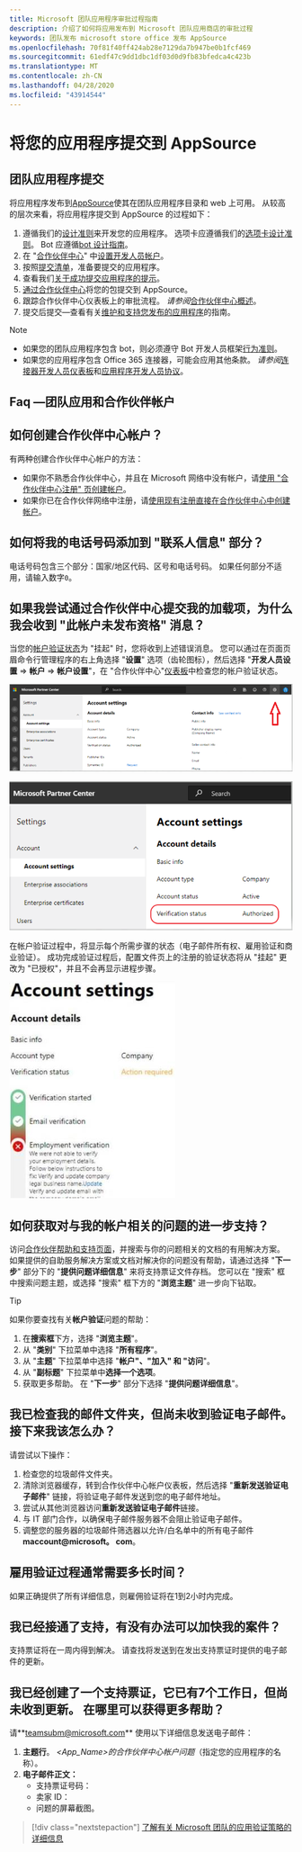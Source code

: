 ```yaml
---
title: Microsoft 团队应用程序审批过程指南
description: 介绍了如何将应用发布到 Microsoft 团队应用商店的审批过程
keywords: 团队发布 microsoft store office 发布 AppSource
ms.openlocfilehash: 70f81f40ff424ab28e7129da7b947be0b1fcf469
ms.sourcegitcommit: 61edf47c9dd1dbc1df03d0d9fb83bfedca4c423b
ms.translationtype: MT
ms.contentlocale: zh-CN
ms.lasthandoff: 04/28/2020
ms.locfileid: "43914544"
---
```

# <a name="submit-your-app-to-appsource"></a>将您的应用程序提交到 AppSource

## <a name="teams-app-submission"></a>团队应用程序提交

将应用程序发布到[AppSource](https://appsource.microsoft.com)使其在团队应用程序目录和 web 上可用。 从较高的层次来看，将应用程序提交到 AppSource 的过程如下：

1. 遵循我们的[设计准则](~/concepts/design/understand-use-cases.md)来开发您的应用程序。 选项卡应遵循我们的[选项卡设计准则](~/tabs/design/tabs.md)。 Bot 应遵循[bot 设计指南](~/bots/design/bots.md)。
1. 在 "[合作伙伴中心](https://support.microsoft.com/help/4499930/partner-center-overview)" 中[设置开发人员帐户](/office/dev/store/open-a-developer-account)。
1. 按照[提交清单](~/concepts/deploy-and-publish/appsource/prepare/submission-checklist.md)，准备要提交的应用程序。
1. 查看我们[关于成功提交应用程序的提示](~/concepts/deploy-and-publish/appsource/prepare/frequently-failed-cases.md)。
1. [通过合作伙伴中心](/office/dev/store/use-partner-center-to-submit-to-appsource)将您的包提交到 AppSource。
1. 跟踪合作伙伴中心仪表板上的审批流程。 *请参阅*[合作伙伴中心概述](https://support.microsoft.com/help/4499930/partner-center-overview)。
1. 提交后提交—查看有关[维护和支持您发布的应用程序](~/concepts/deploy-and-publish/appsource/post-publish/overview.md)的指南。

>[!NOTE]
>
> * 如果您的团队应用程序包含 bot，则必须遵守 Bot 开发人员框架[行为准则](https://aka.ms/bf-conduct)。
> * 如果您的应用程序包含 Office 365 连接器，可能会应用其他条款。 *请参阅*[连接器开发人员仪表板](https://aka.ms/connectorsdashboard)和[应用程序开发人员协议](https://sellerdashboard.microsoft.com/Assets/Content/Agreements/Office_Store_Seller_Agreement_20120927.htm)。

## <a name="faqs--teams-apps-and-partner-accounts"></a>Faq —团队应用和合作伙伴帐户

## <a name="how-do-i-create-a-partner-center-account"></a>如何创建合作伙伴中心帐户？

有两种创建合作伙伴中心帐户的方法：

* 如果你不熟悉合作伙伴中心，并且在 Microsoft 网络中没有帐户，请[使用 "合作伙伴中心注册" 页创建帐户](/office/dev/store/open-a-developer-account#create-an-account-using-an-existing-partner-center-enrollment)。
* 如果你已在合作伙伴网络中注册，请[使用现有注册直接在合作伙伴中心中创建帐户](/office/dev/store/)。

## <a name="how-do-i-add-my-phone-number-to-the-contact-info-section"></a>如何将我的电话号码添加到 "联系人信息" 部分？

电话号码包含三个部分：国家/地区代码、区号和电话号码。 如果任何部分不适用，请输入数字`0`。

## <a name="why-do-i-get-the-message-this-account-is-not-publish-eligible-when-i-try-to-submit-my-add-in-through-partner-center"></a>如果我尝试通过合作伙伴中心提交我的加载项，为什么我会收到 "此帐户未发布资格" 消息？

当您的[帐户验证状态](/partner-center/verification-responses)为 "挂起" 时，您将收到上述错误消息。 您可以通过在页面页眉命令行管理程序的右上角选择 "**设置**" 选项（齿轮图标），然后选择 "**开发人员设置** => **帐户**  => **帐户设置**"，在 "合作伙伴中心"[仪表板](https://partner.microsoft.com/dashboard)中检查您的帐户验证状态。

![合作伙伴中心帐户设置页](../../../assets/images/partner-center-accts-page.png)

![合作伙伴中心验证状态](../../../assets/images/partner-center-verification-status.png)

在帐户验证过程中，将显示每个所需步骤的状态（电子邮件所有权、雇用验证和商业验证）。 成功完成验证过程后，配置文件页上的注册的验证状态将从 "挂起" 更改为 "已授权"，并且不会再显示进程步骤。

![合作伙伴中心验证错误](../../../assets/images/partner-center-acct-verification-error.png)

## <a name="how-i-do-get-further-support-for-my-account-related-issues"></a>如何获取对与我的帐户相关的问题的进一步支持？

访问[合作伙伴帮助和支持页面](https://aka.ms/marketplacepublishersupport)，并搜索与你的问题相关的文档的有用解决方案。 如果提供的自助服务解决方案或文档对解决你的问题没有帮助，请通过选择 "**下一步**" 部分下的 "**提供问题详细信息**" 来将支持票证文件存档。 您可以在 "搜索" 框中搜索问题主题，或选择 "搜索" 框下方的 "**浏览主题**" 进一步向下钻取。

> [!TIP]
> 如果你要查找有关**帐户验证**问题的帮助：
>
>1. 在**搜索框**下方，选择 "**浏览主题**"。
>1. 从 "**类别**" 下拉菜单中选择 "**所有程序**"。
> 1. 从 "**主题**" 下拉菜单中选择 "**帐户"、"加入" 和 "访问**"。
>1. 从 "**副标题**" 下拉菜单中**选择一个选项**。
>1. 获取更多帮助。 在 "**下一步**" 部分下选择 "**提供问题详细信息**"。
>

## <a name="ive-checked-my-mail-folders-and-havent-received-the-verification-email-what--should-i-do-next"></a>我已检查我的邮件文件夹，但尚未收到验证电子邮件。 接下来我该怎么办？

请尝试以下操作：

1. 检查您的垃圾邮件文件夹。
1. 清除浏览器缓存，转到合作伙伴中心帐户仪表板，然后选择 "**重新发送验证电子邮件**" 链接，将验证电子邮件发送到您的电子邮件地址。
1. 尝试从其他浏览器访问**重新发送验证电子邮件**链接。
1. 与 IT 部门合作，以确保电子邮件服务器不会阻止验证电子邮件。
1. 调整您的服务器的垃圾邮件筛选器以允许/白名单中的所有电子邮件**maccount@microsoft。<span> </span>com**。

## <a name="how-long-does-the-employment-verification-process-usually-take"></a>雇用验证过程通常需要多长时间？

如果正确提供了所有详细信息，则雇佣验证将在1到2小时内完成。

## <a name="ive-already-reached-out-to-support-is-there-a-way-to-expedite-my-case"></a>我已经接通了支持，有没有办法可以加快我的案件？

支持票证将在一周内得到解决。 请查找将发送到在发出支持票证时提供的电子邮件的更新。

## <a name="ive-created-a-support-ticket-it-has-been-7-business-days-and-i-havent-received-an-update-where-can-i-get-additional-help"></a>我已经创建了一个支持票证，它已有7个工作日，但尚未收到更新。 在哪里可以获得更多帮助？

请**<teamsubm@microsoft.com>** 使用以下详细信息发送电子邮件：

1. **主题行**。 *<App_Name>的合作伙伴中心帐户问题*（指定您的应用程序的名称）。
2. **电子邮件正文：**
    * 支持票证号码：
    * 卖家 ID：
    * 问题的屏幕截图。

> [!div class="nextstepaction"]
> [了解有关 Microsoft 团队的应用验证策略的详细信息](https://docs.microsoft.com/legal/marketplace/certification-policies)
